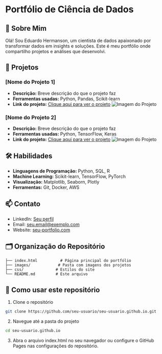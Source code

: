 # Portfólio de Ciência de Dados

## 👋 Sobre Mim
Olá! Sou Eduardo Hermanson, um cientista de dados apaixonado por transformar dados em insights e soluções. Este é meu portfólio onde compartilho projetos e análises que desenvolvi.

## 🚀 Projetos

### [Nome do Projeto 1]
- **Descrição:** Breve descrição do que o projeto faz
- **Ferramentas usadas:** Python, Pandas, Scikit-learn
- **Link do projeto:** [Clique aqui para ver o projeto](link-do-projeto)
![Imagem do Projeto](images/nome-da-imagem.png)

### [Nome do Projeto 2]
- **Descrição:** Breve descrição do que o projeto faz
- **Ferramentas usadas:** Python, TensorFlow, Keras
- **Link do projeto:** [Clique aqui para ver o projeto](link-do-projeto)
![Imagem do Projeto](images/nome-da-imagem.png)

## 🛠️ Habilidades
- **Linguagens de Programação:** Python, SQL, R
- **Machine Learning:** Scikit-learn, TensorFlow, PyTorch
- **Visualização:** Matplotlib, Seaborn, Plotly
- **Ferramentas:** Git, Docker, AWS

## 📫 Contato
- LinkedIn: [Seu perfil](seu-link)
- Email: seu.email@exemplo.com
- Website: [seu-portfolio.com](link)

## 🗂️ Organização do Repositório
```
├── index.html          # Página principal do portfólio
├── images/            # Pasta com imagens dos projetos
├── css/              # Estilos do site
└── README.md         # Este arquivo
```

## 🚀 Como usar este repositório

1. Clone o repositório
```bash
git clone https://github.com/seu-usuario/seu-usuario.github.io.git
```

2. Navegue até a pasta do projeto
```bash
cd seu-usuario.github.io
```

3. Abra o arquivo index.html no seu navegador ou configure o GitHub Pages nas configurações do repositório.

